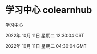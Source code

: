 # 学习中心 colearnhub
[学习中心](http://27.19.33.125:56308/colearnhub/)

2022年 10月 11日 星期二 12:30:04 CST

2022年 10月 11日 星期二 04:30:04 GMT
